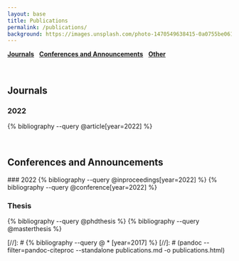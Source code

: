 ```yaml
---
layout: base
title: Publications
permalink: /publications/
background: https://images.unsplash.com/photo-1470549638415-0a0755be0619?auto=format&w=2000
---
```


<!-- # Bibliography -->

[**Journals**](#journals) &nbsp; [**Conferences and Announcements**](#conferences-and-announcements) &nbsp; [**Other**](#other)

<br/>


## Journals

<p style="margin-bottom:15px"></p>

### 2022

{% bibliography --query @article[year=2022] %}


<br/>

## Conferences and Announcements
<p style="margin-bottom:15px"></p>
### 2022
{% bibliography --query @inproceedings[year=2022] %}
{% bibliography --query @conference[year=2022] %}
<br/>




### Thesis

{% bibliography --query @phdthesis %}
{% bibliography --query @masterthesis %}


[//]: # {% bibliography --query @ \* [year=2017] %}
[//]: # (pandoc --filter=pandoc-citeproc --standalone publications.md -o publications.html)
